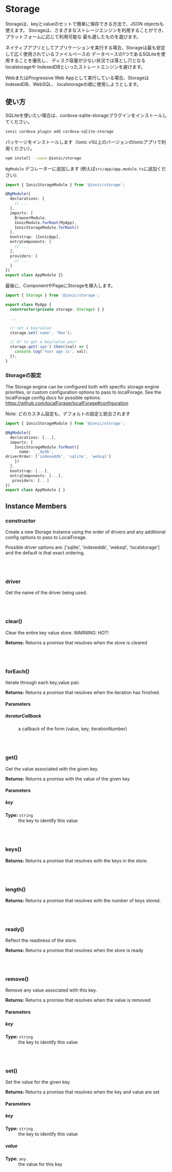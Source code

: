 
# Storage

<p class="intro">Storageは、keyとvalueのセットで簡単に保存できる方法で、JSON objectsも使えます。
Storageは、さまざまなストレージエンジンを利用することができ、プラットフォームに応じて利用可能な
最も適したものを選びます。</p>

ネイティブアプリとしてアプリケーションを実行する場合、Storageは最も安定して広く使用されているファイルベースの
データベースの1つであるSQLiteを使用することを優先し、
ディスク容量が少ない状況では落とし穴となるlocalstorageや
IndexedDBといったストレートエンジンを避けます。

WebまたはProgressive Web Appとして実行している場合、StorageはIndexedDB、WebSQL、
localstorageの順に使用しようとします。


## 使い方


SQLiteを使いたい場合は、cordova-sqlite-storageプラグインをインストールしてください。
```bash
ionic cordova plugin add cordova-sqlite-storage
```

パッケージをインストールします（Ionic v1以上のバージョンのIonicアプリで利用ください）。
```bash
npm install --save @ionic/storage
```

`NgModule` デコレーターに追加します (例えば`src/app/app.module.ts`に追加ください):

```typescript
import { IonicStorageModule } from '@ionic/storage';

@NgModule({
  declarations: [
    // ...
  ],
  imports: [
    BrowserModule,
    IonicModule.forRoot(MyApp),
    IonicStorageModule.forRoot()
  ],
  bootstrap: [IonicApp],
  entryComponents: [
    // ...
  ],
  providers: [
    // ...
  ]
})
export class AppModule {}
```

最後に、ComponentやPageにStorageを挿入します。
```typescript
import { Storage } from '@ionic/storage';

export class MyApp {
  constructor(private storage: Storage) { }

  ...

  // set a key/value
  storage.set('name', 'Max');

  // Or to get a key/value pair
  storage.get('age').then((val) => {
    console.log('Your age is', val);
  });
}
```


### Storageの設定

The Storage engine can be configured both with specific storage engine priorities, or custom configuration
options to pass to localForage. See the localForage config docs for possible options: https://github.com/localForage/localForage#configuration

Note: どのカスタム設定も、デフォルトの設定と統合されます

```typescript
import { IonicStorageModule } from '@ionic/storage';

@NgModule({
  declarations: [...],
  imports: [
    IonicStorageModule.forRoot({
      name: '__mydb',
driverOrder: ['indexeddb', 'sqlite', 'websql']
    })
  ],
  bootstrap: [...],
  entryComponents: [...],
   providers: [...]
})
export class AppModule { }
```


## Instance Members


### constructor

Create a new Storage instance using the order of drivers and any additional config
options to pass to LocalForage.

Possible driver options are: ['sqlite', 'indexeddb', 'websql', 'localstorage'] and the
default is that exact ordering.

<br><br>






### driver

Get the name of the driver being used.


<br><br>



### clear()
Clear the entire key value store. WARNING: HOT!

__Returns:__ Returns a promise that resolves when the store is cleared




<br><br>



### forEach()
Iterate through each key,value pair.

__Returns:__ Returns a promise that resolves when the iteration has finished.




<h4>Parameters</h4>
<dl><dt><h5>iteratorCallback</h5></dt><dd>a callback of the form (value, key, iterationNumber)</dd></dl><br><br>



### get()
Get the value associated with the given key.

__Returns:__ Returns a promise with the value of the given key




<h4>Parameters</h4>
<dl><dt><h5>key</h5><strong>Type:</strong> <code>string</code></dt><dd>the key to identify this value</dd></dl><br><br>



### keys()


__Returns:__ Returns a promise that resolves with the keys in the store.




<br><br>



### length()


__Returns:__ Returns a promise that resolves with the number of keys stored.




<br><br>



### ready()
Reflect the readiness of the store.

__Returns:__ Returns a promise that resolves when the store is ready




<br><br>



### remove()
Remove any value associated with this key.

__Returns:__ Returns a promise that resolves when the value is removed




<h4>Parameters</h4>
<dl><dt><h5>key</h5><strong>Type:</strong> <code>string</code></dt><dd>the key to identify this value</dd></dl><br><br>



### set()
Set the value for the given key.

__Returns:__ Returns a promise that resolves when the key and value are set




<h4>Parameters</h4>
<dl><dt><h5>key</h5><strong>Type:</strong> <code>string</code></dt><dd>the key to identify this value</dd><dt><h5>value</h5><strong>Type:</strong> <code>any</code></dt><dd>the value for this key</dd></dl><br><br>
